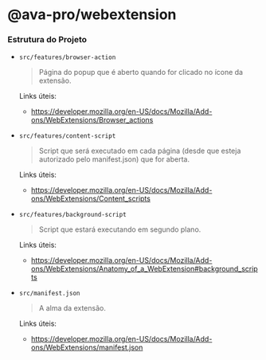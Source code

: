 # @ava-pro/webextension

### Estrutura do Projeto

- `src/features/browser-action`

  > Página do popup que é aberto quando for clicado no ícone da extensão.

  Links úteis:

  - https://developer.mozilla.org/en-US/docs/Mozilla/Add-ons/WebExtensions/Browser_actions

- `src/features/content-script`

  > Script que será executado em cada página (desde que esteja autorizado pelo manifest.json) que for aberta.

  Links úteis:

  - https://developer.mozilla.org/en-US/docs/Mozilla/Add-ons/WebExtensions/Content_scripts

- `src/features/background-script`

  > Script que estará executando em segundo plano.

  Links úteis:

  - https://developer.mozilla.org/en-US/docs/Mozilla/Add-ons/WebExtensions/Anatomy_of_a_WebExtension#background_scripts

- `src/manifest.json`

  > A alma da extensão.

  Links úteis:

  - https://developer.mozilla.org/en-US/docs/Mozilla/Add-ons/WebExtensions/manifest.json
